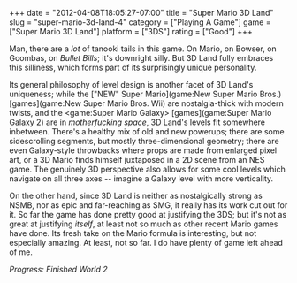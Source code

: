 +++
date = "2012-04-08T18:05:27-07:00"
title = "Super Mario 3D Land"
slug = "super-mario-3d-land-4"
category = ["Playing A Game"]
game = ["Super Mario 3D Land"]
platform = ["3DS"]
rating = ["Good"]
+++

Man, there are a <i>lot</i> of tanooki tails in this game.  On Mario, on Bowser, on Goombas, on <i>Bullet Bills</i>; it's downright silly.  But 3D Land fully embraces this silliness, which forms part of its surprisingly unique personality.

Its general philosophy of level design is another facet of 3D Land's uniqueness; while the ["NEW" Super Mario](game:New Super Mario Bros.) [games](game:New Super Mario Bros. Wii) are nostalgia-thick with modern twists, and the <game:Super Mario Galaxy> [games](game:Super Mario Galaxy 2) are in <i>motherfucking space</i>, 3D Land's levels fit somewhere inbetween.  There's a healthy mix of old and new powerups; there are some sidescrolling segments, but mostly three-dimensional geometry; there are even Galaxy-style throwbacks where props are made from enlarged pixel art, or a 3D Mario finds himself juxtaposed in a 2D scene from an NES game.  The genuinely 3D perspective also allows for some cool levels which navigate on all three axes -- imagine a Galaxy level with more verticality.

On the other hand, since 3D Land is neither as nostalgically strong as NSMB, nor as epic and far-reaching as SMG, it really has its work cut out for it.  So far the game has done pretty good at justifying the 3DS; but it's not as great at justifying <i>itself</i>, at least not so much as other recent Mario games have done.  Its fresh take on the Mario formula is interesting, but not especially amazing.  At least, not so far.  I do have plenty of game left ahead of me.

<i>Progress: Finished World 2</i>